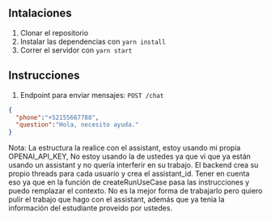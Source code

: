 ## Intalaciones

1. Clonar el repositorio
2. Instalar las dependencias con `` yarn install ``
3. Correr el servidor con `` yarn start ``


## Instrucciones

1. Endpoint para enviar mensajes: `` POST /chat ``

```json
{
  "phone":"+52155667788",
  "question":"Hola, necesito ayuda."
}
```
Nota: La estructura la realice con el assistant, estoy usando mi propia OPENAI_API_KEY,
No estoy usando la de ustedes ya que vi que ya están usando un assistant y no quería interferir en su trabajo.
El backend crea su propio threads para cada usuario y crea el assistant_id.
Tener en cuenta eso ya que en la función de createRunUseCase pasa las instrucciones y puedo remplazar el contexto.
No es la mejor forma de trabajarlo pero quiero pulir el trabajo que hago con el assistant, además que ya tenia la información del estudiante proveido por ustedes.